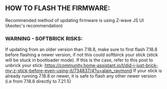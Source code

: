 <!-- IMPORTANT INFO -->
## HOW TO FLASH THE FIRMWARE:

Recommended method of updating firmware is using Z-wave JS UI (Aeotec's recommendation)

### WARNING - SOFTBRICK RISKS:

If updating from an older version than 7.18.8, make sure to first flash 7.18.8 before flashing a newer version, if not this could softbirck your stick (stick will be stuck in bootloader mode).
If this is the case, refer to this post to unbrick your stick: https://community.home-assistant.io/t/did-i-just-brick-my-z-stick-before-even-using-it/734837/4?u=alain_raymond
If your stick is already running 7.18.8 or newer, it is safe to flash any other newer version (i.e from 7.18.8 directly to 7.21.5)
